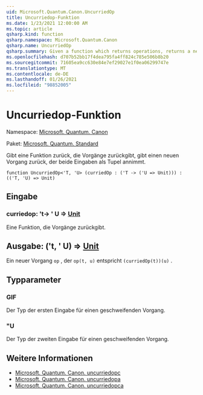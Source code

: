 ```yaml
---
uid: Microsoft.Quantum.Canon.UncurriedOp
title: Uncurriedop-Funktion
ms.date: 1/23/2021 12:00:00 AM
ms.topic: article
qsharp.kind: function
qsharp.namespace: Microsoft.Quantum.Canon
qsharp.name: UncurriedOp
qsharp.summary: Given a function which returns operations, returns a new operation which takes both inputs as a tuple.
ms.openlocfilehash: d707b52bb17f4dea795fa4ff824c785e506b8b20
ms.sourcegitcommit: 71605ea9cc630e84e7ef29027e1f0ea06299747e
ms.translationtype: MT
ms.contentlocale: de-DE
ms.lasthandoff: 01/26/2021
ms.locfileid: "98852005"
---
```

# <a name="uncurriedop-function"></a>Uncurriedop-Funktion

Namespace: [Microsoft. Quantum. Canon](xref:Microsoft.Quantum.Canon)

Paket: [Microsoft. Quantum. Standard](https://nuget.org/packages/Microsoft.Quantum.Standard)


Gibt eine Funktion zurück, die Vorgänge zurückgibt, gibt einen neuen Vorgang zurück, der beide Eingaben als Tupel annimmt.

```qsharp
function UncurriedOp<'T, 'U> (curriedOp : ('T -> ('U => Unit))) : (('T, 'U) => Unit)
```


## <a name="input"></a>Eingabe

### <a name="curriedop--t---u--unit"></a>curriedop: 't-> ' U => [Unit](xref:microsoft.quantum.lang-ref.unit) 

Eine Funktion, die Vorgänge zurückgibt.



## <a name="output--tu--unit"></a>Ausgabe: ('t, ' U) => [Unit](xref:microsoft.quantum.lang-ref.unit) 

Ein neuer Vorgang `op` , der `op(t, u)` entspricht `(curriedOp(t))(u)` .

## <a name="type-parameters"></a>Typparameter

### <a name="t"></a>GIF

Der Typ der ersten Eingabe für einen geschweifenden Vorgang.
### <a name="u"></a>"U

Der Typ der zweiten Eingabe für einen geschweifenden Vorgang.

## <a name="see-also"></a>Weitere Informationen

- [Microsoft. Quantum. Canon. uncurriedopc](xref:Microsoft.Quantum.Canon.UncurriedOpC)
- [Microsoft. Quantum. Canon. uncurriedopa](xref:Microsoft.Quantum.Canon.UncurriedOpA)
- [Microsoft. Quantum. Canon. uncurriedopca](xref:Microsoft.Quantum.Canon.UncurriedOpCA)
